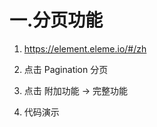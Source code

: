 # 一.分页功能

1. https://element.eleme.io/#/zh

2. 点击 Pagination 分页

3. 点击 附加功能 -> 完整功能

4. 代码演示
<template>
  <div>
    <div class="block">
      <el-pagination
        @size-change="handleSizeChange"//方法
        @current-change="handleCurrentChange"//方法
        :current-page="currentPage"//默认显示第一页得数据
        :page-sizes="[4, 6, 8, 10]"//显示一页多少条数据
        :page-size="pagesize"//默认一页显示4条数据
        layout="total, sizes, prev, pager, next, jumper"
        //total:总条数,sizes:选择一页多少条,prev:上一页,pager:选择第几页,next:下一条,jumper:前往多少页,
        :total="total"//总条数
      >
      </el-pagination>
    </div>
  </div>
</template>

<script>
export default {
  data() {
    return {
      list:[],
      total: 100,//总条数
      currentPage: 1,//默认显示第一页得数据
      pagesize：4//一页默认展示4条数据
    };
  },
  created(){
    //已进入页面调用获取用户数据接口
    this.getHont()
  }
  methods: {//方法
    //一页显示多少条数据
    handleSizeChange(val) {
    //改变一页显示多少条数据
    this.pagesize = val
    //重新获取数据渲染表格
    this.getHont()

    },

    //选择当前是第几页
    handleCurrentChange(val){
     //改变当前是第几页
      this.currentPage = val

    //重新获取数据渲染表格
    this.getHont()
    }
    
    getHont(){
      axios
        .get("https://lianghj.top:8888/api/private/v1/users",{

          //请求头
          headers:{
            Authorization:localStorage.token,
          },

          //必传的请求参数
          params:{
            //当前页面
            pagenum:this.currentPage
            //一页选择多少条数据
            pagesize:this.pagesize
          }
      })
      .then((res=>{
        let{data,meta} = res.data
        if(meta.status == 200){
          this.tableData = data.users

          //把获取的res中的total，给 总条数total
          this.total = data.total 
        }else{
          //如果请求数据有误，给出相应提示
          this.$message.error(meta.mag)
        }
      }))
      .catch((err)=>{
        this.$message.error(err)
      })
    }
  },
</script>

<style lang="less" scoped>
</style>